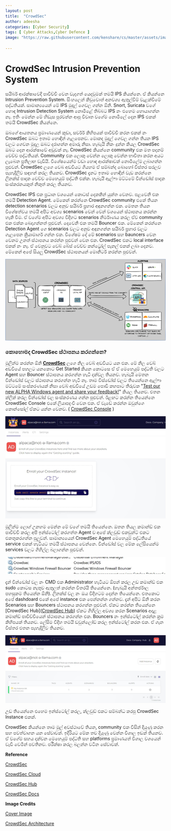 ```yaml
---
layout: post
title:  "CrowdSec"
author: adeesha
categories: [Cyber Security]
tags: [ Cyber Attacks,Cyber Defence ]
image: "https://raw.githubusercontent.com/kenshare/cs/master/assets/images/posts/ajp/cov/crowdsec.jpg"

---
```


# **CrowdSec Intrusion Prevention System**

සයිබර් ආරක්ෂාවෙදි පාවිච්චි වෙන වැදගත් යෙදවුමක් තමයි IPS කියන්නෙ. ඒ කියන්නෙ Intrusion Prevention System. සිංහලෙන් කිවුවොත් අනවශ්‍ය ඇතුල්වීම් වැළක්වීමේ පද්ධතියක්. සාමාන්‍යයෙන් මේ IPS මුදල් ගෙවල ගන්න ඕනි. Snort, Suricata වගේ හොඳ Intrusion Detection System නොමිළේ තිබ්බට IPS නං එහෙම හොයාගන්න නෑ. ඉතිං මෙන්න මේ හිඩැස පුරවන්න ආපු විවෘත වගේම නොමිලේ දෙන IPS එකක් තමයි CrowdSec කියන්නෙ.

ඔබගේ ආයතනය ප්‍රමාණයෙන් කුඩා, සර්වර් කිහිපයක් පාවිච්චි කරන එකක් නං CrowdSec ඔබට ඉතාම හොඳින් ගැලපෙනව. මොකද මුදල් ගෙවල ගන්න තියන IPS වලට ගෙවන මුදල ඔබට දරාගන්න අමාරු නිසා. හැබැයි නිකං දුන්න කියල CrowdSec ඔබට දෙන ආරක්ෂාවේ අඩුවක් නෑ. CrowdSec කියන්නෙ community එක මත පදනම් වෙච්ච පද්ධතියක්. Community එක ලොකු වෙන්න ලොකු වෙන්න භාවිතා කරන අයට ලැබෙන ප්‍රතිලාභ වැඩියි. විශේෂයෙන්ම වඩා හොඳ ආරක්ෂාවක් නොමිලේම ලබාගන්න පුළුවන්. CrowdSec ලගෙ වෙබ අඩවියට ගියහම ඒ සම්බන්ද බොහෝ විස්තර සරලව පැහැදිලිව සඳහන් කරල තියනව. CrowdSec දැනට ඉතාම හොඳින් වැඩ කරන්නෙ ලිනක්ස් පාදක වෙච්ච මෙහෙයුම් පද්ධති එක්ක. හැබැයි ඇල්ෆා මට්ටමේ වින්ඩෝස් පාදක සංස්කරනයකුත් නිකුත් කරල තියනව.

CrowdSec IPS එක ප්‍රධාන වශයෙන් කොටස් දෙකකින් යුක්ත වෙනව. පළවෙනි එක තමයි Detection Agent. මේකෙන් කරන්නෙ CrowdSec community එකේ තියන detection scenarios වලට අනුව සයිබර් ප්‍රහාර අඳුනගන්න එක. මෙතන තියන විශේෂත්වය තමයි අපිට අවශ්‍ය scenarios වෙන් වෙන් වශයෙන් ස්ථාපනය කරන්න හැකි වීම. ඒ වගේම අපිට අවශ්‍ය විදිහට scenarios නිර්මාණය කරල ඒව community එක එක්ක බෙදාගන්නත් පුළුවන්. දෙවෙනි එක තමයි Bouncer එක. මේකෙන් කරන්නෙ Detection Agent ගෙ scenarios වලට අනුව අඳුනගන්න සයිබර් ප්‍රහාර වලට ගැලපෙන ක්‍රියාමාර්ග ගන්න එක. විශේෂම දේ මේ scenarios සහ bauncers වෙන වෙනම උනත් ස්ථාපනය කරන්න පුළුවන් වෙන එක. CrowdSec එකට local interface එකක් නං නෑ. ඒ වෙනුවට වෙබ් බේස් වෙච්ච කන්ට්‍රෝල් පැනල් එකක් ලබා දෙනව. මේකෙන් අපේ සියලු CrowdSec ස්ථාපනයන් මොනිටර් කරන්න පුළුවන්.

![CrowdSec Architecture](https://raw.githubusercontent.com/kenshare/cs/master/assets/images/posts/ajp/cont/crowdsecArchi.png?raw=true)

### කොහොමද CrowdSec ස්ථාපනය කරගන්නෙ?

මුලින්ම කරන්න ඕනි **[CrowdSec](https://crowdsec.net/)** ලගෙ නිල වෙබ් අඩවියට යන එක. මේ නිල වෙබ් අඩවියේ පහලට යනකොට Get Started කියන කොටසෙ ඒ ඒ මෙහෙයුම් පද්ධති වලට Agent සහ Bouncer ස්ථාපනය කරගන්න හැටි දක්වල තියනව. හැබැයි මෙතන වින්ඩෝස් වලට ස්ථාපනය කරගන්න හැටි නෑ. තාම විස්ඩෝස් වලට තියෙන්නෙ ඇල්ෆා මට්ටමේ සංස්කරණයක් නිසා වෙබ් අඩවියේ උඩම පොඩි කහපාට තීරුවක "[Test our new ALPHA Windows agent and share your feedback!](https://docs.crowdsec.net/docs/next/getting_started/install_windows/)" කියල තියනව. එතන ක්ලික් කරල වින්ඩෝස් වල සංස්කරණය ගන්න පුළුවන්. ඊළඟට කරන්න තියෙන්නෙ CrowdSec Console එකේ ලියාපදංචි වෙන එක. ඒ වැඩේ කරන්න ඔවුන්ගෙ කොන්සෝල් ඒකට යන්න වෙනව. ( [CrowdSec Console](https://app.crowdsec.net/) ) 

![CrowdSec dashboard0](https://raw.githubusercontent.com/kenshare/cs/master/assets/images/posts/ajp/cont/CrowdSec2.JPG?raw=true)

මුලින්ම ලොග් උනහම මෙන්න මේ වගේ තමයි තියෙන්නෙ. ඔතන තියල කමාන්ඩ් එක පාවිච්චි කරල අපි ඉන්ස්ටෝල් කරගත්ත Agent ව අපේ ක්ලවුඩ් එකවුන්ට් එකට එකතුකරගන්න පුලුවන්. සාමාන්‍යයෙන් CrowdSec Agent මෙහෙයුම් පද්ධතියේ service එකක් හැටියට තමයි ස්ථාපනය වෙන්නෙ. වින්ඩෝස් වල මේක ලේසියෙන්ම services වලට ගිහිල්ල බලාගන්න පුළුවන්.

![CrowdSec service](https://raw.githubusercontent.com/kenshare/cs/master/assets/images/posts/ajp/cont/CrowdSec3.JPG?raw=true)

දැන් වින්ඩෝස් වල නං CMD එක Administrator  හැටියට ඕපන් කරල උඩ කමාන්ඩ් එක sudo කොටස නැතුව ඇතුලත් කරන්න විතරයි තියෙන්නෙ. (හැබැයි අන්තර්ජාල පහසුකම තියෙන්න ඕනි). ලිනක්ස් වල නං ඔය විදිහටම දෙන්න තියෙන්නෙ. එතකොට අපේ dashdoard එකේ අපේ instance එක පෙන්නන්න ගන්නව. දැන් අපිට ඕනි කරන Scenarios සහ Bouncers ස්ථාපනය කරගන්න පුළුවන්. ඒකට කරන්න තියෙන්නෙ [CrowdSec Hub]([CrowdSec Hub](https://hub.crowdsec.net/browse)) ඒකට ගිහිල්ල අවශ්‍ය කරන Scenarios අදාළ කමාන්ඩ් පාවිච්චියෙන් ස්ථාපනය කරගන්න එක. Bouncers නං ඉන්ස්ටෝල් කරන්න ක්‍රම කිහිපයක් තියනව. ලේසිම විදිහ තමයි ඩවුන්ලෝඩ් කරල ඉන්ස්ටෝල් කරන එක. ඒ ගැන විස්තර එතන පැහැදිලිව තියනව.

![CrowdSec dashboard1](https://raw.githubusercontent.com/kenshare/cs/master/assets/images/posts/ajp/cont/CrowdSec1.JPG?raw=true)

උඩ තියෙන්නෙ එහෙම ඉන්ස්ටෝල් කරල, ක්ලවුඩ් එකට සම්බන්ධ කරපු CrowdSec Instance එකක්.

CrowdSec කියන්නෙ තාම මුල් අවස්ථාවේ තියන, community එක විසින් දියුණු කරන සහ පවත්වාගන යන සේවාවක්. ඉදිරියට මේක තව දියුණු වෙන්න විශාල ඉඩක් තියනව. ඒ වගේම සහය දක්වන මෙහෙයුම් පද්ධති සහ platforms ප්‍රමාණයත් විශාල වශයෙන් වැඩි වෙමින් පවතිනව. පරීක්ෂා කරල බලන්න වටින සේවාවක්.



**Reference**

[CrowdSec ](https://crowdsec.net/)

[CrowdSec Cloud](https://app.crowdsec.net)

[CrowdSec Hub ](https://hub.crowdsec.net/browse/)

[CrowdSec Docs](https://docs.crowdsec.net/)



**Image Credits**

[Cover Image](https://crowdsec.net/)

[CrowdSec Architecture](https://docs.crowdsec.net/)

